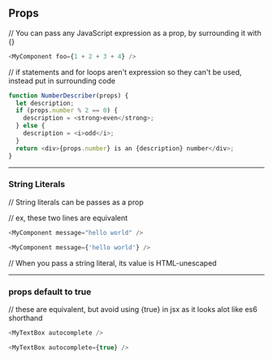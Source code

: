 Props
-----

// You can pass any JavaScript expression as a prop, by surrounding it with {}
```javascript
<MyComponent foo={1 + 2 + 3 + 4} />
```

// if statements and for loops aren't expression so they can't be used, instead put in surrounding code

```javascript
function NumberDescriber(props) {
  let description;
  if (props.number % 2 == 0) {
    description = <strong>even</strong>;
  } else {
    description = <i>odd</i>;
  }
  return <div>{props.number} is an {description} number</div>;
}
```


---

### String Literals

// String literals can be passes as a prop

// ex, these two lines are equivalent
```javascript
<MyComponent message="hello world" />

<MyComponent message={'hello world'} />
```

// When you pass a string literal, its value is HTML-unescaped

---

### props default to true

// these are equivalent, but avoid using {true} in jsx as it looks alot like es6 shorthand

```javascript
<MyTextBox autocomplete />

<MyTextBox autocomplete={true} />
```

